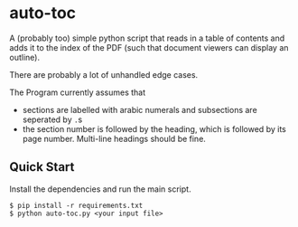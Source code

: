 # auto-toc

A (probably too) simple python script that reads in a table of contents
and adds it to the index of the PDF (such that document viewers can 
display an outline).

There are probably a lot of unhandled edge cases.

The Program currently assumes that
- sections are labelled with arabic numerals and subsections are seperated by `.`s
- the section number is followed by the heading, which is followed by its page number. Multi-line headings should be fine.

## Quick Start

Install the dependencies and run the main script.
```
$ pip install -r requirements.txt
$ python auto-toc.py <your input file>
```